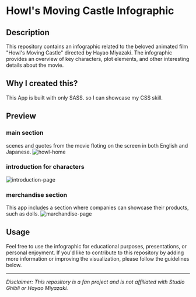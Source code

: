 # Howl's Moving Castle Infographic



## Description

This repository contains an infographic related to the beloved animated film "Howl's Moving Castle" directed by Hayao Miyazaki. The infographic provides an overview of key characters, plot elements, and other interesting details about the movie.

## Why I created this?
 This App is built with only SASS. so I can showcase my CSS skill. 
## Preview
### main section
scenes and quotes from the movie floting on the screen in both English and Japanese.
![howl-home](https://github.com/junkun0129/houl-landingPage/assets/104805770/d7e9fe04-5160-4437-abdc-a8510d513642)
### introduction for characters 
![introduction-page](https://github.com/junkun0129/houl-landingPage/assets/104805770/58a25418-e414-4d10-9169-86d86b6abe9d)
### merchandise section
This app includes a section where companies can showcase their products, such as dolls.
![marchandise-page](https://github.com/junkun0129/houl-landingPage/assets/104805770/0aa1740f-8873-4701-bbe2-cdedca4cd194)

## Usage

Feel free to use the infographic for educational purposes, presentations, or personal enjoyment. If you'd like to contribute to this repository by adding more information or improving the visualization, please follow the guidelines below.


---

*Disclaimer: This repository is a fan project and is not affiliated with Studio Ghibli or Hayao Miyazaki.*

